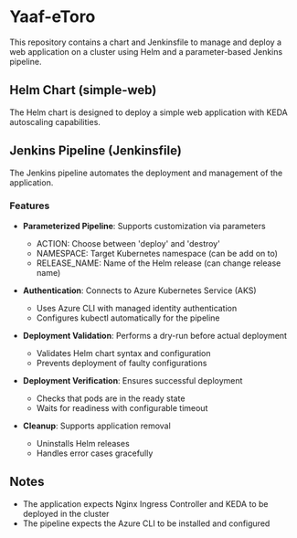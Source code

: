 # Yaaf-eToro

This repository contains a chart and Jenkinsfile to manage and deploy a web application on a cluster using Helm and a parameter-based Jenkins pipeline.

## Helm Chart (simple-web)

The Helm chart is designed to deploy a simple web application with KEDA autoscaling capabilities.

## Jenkins Pipeline (Jenkinsfile)

The Jenkins pipeline automates the deployment and management of the application.

### Features

- **Parameterized Pipeline**: Supports customization via parameters
  - ACTION: Choose between 'deploy' and 'destroy'
  - NAMESPACE: Target Kubernetes namespace (can be add on to)
  - RELEASE_NAME: Name of the Helm release (can change release name)

- **Authentication**: Connects to Azure Kubernetes Service (AKS)
  - Uses Azure CLI with managed identity authentication
  - Configures kubectl automatically for the pipeline

- **Deployment Validation**: Performs a dry-run before actual deployment
  - Validates Helm chart syntax and configuration
  - Prevents deployment of faulty configurations

- **Deployment Verification**: Ensures successful deployment
  - Checks that pods are in the ready state
  - Waits for readiness with configurable timeout

- **Cleanup**: Supports application removal
  - Uninstalls Helm releases
  - Handles error cases gracefully

## Notes

- The application expects Nginx Ingress Controller and KEDA to be deployed in the cluster
- The pipeline expects the Azure CLI to be installed and configured
